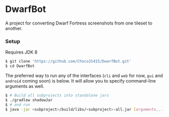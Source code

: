 # DwarfBot

A project for converting Dwarf Fortress screenshots from one tileset to another.

### Setup

Requires JDK 8

```sh
$ git clone 'https://github.com/Choco31415/DwarfBot.git' 
$ cd DwarfBot
```

The preferred way to run any of the interfaces (`cli` and `web` for now, `gui` and `android` coming soon) is below. It will allow you to specify command-line arguments as well.

```sh
$ # Build all subprojects into standalone jars
$ ./gradlew shadowJar
$ # and run
$ java -jar <subproject>/build/libs/<subproject>-all.jar [arguments...]
```
